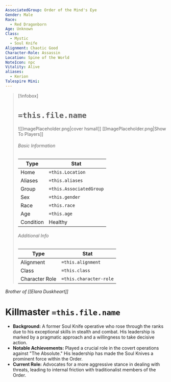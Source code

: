 ```yaml
---
AssociatedGroup: Order of the Mind's Eye
Gender: Male
Race:
  - Red Dragonborn
Age: Unknown
Class:
  - Mystic
  - Soul Knife
Alignment: Chaotic Good
Character-Role: Assassin
Location: Spine of the World
NoteIcon: npc
Vitality: Alive
aliases:
  - Kerion
Talespire Mini:
---
```


> [!infobox]
> # `=this.file.name`
> ![[ImagePlaceholder.png|cover hsmall]]
> [[ImagePlaceholder.png|Show To Players]]
> ###### Basic Information
> Type |  Stat |
> ---|---|
> Home | `=this.Location` |
> Aliases |`=this.aliases`|
> Group | `=this.AssociatedGroup` |
> Sex | `=this.gender` |
> Race | `=this.race` |
> Age | `=this.age` |
> Condition | Healthy |
> ###### Additional Info
> Type |  Stat |
> ---|---|
> Alignment | `=this.alignment` |
> Class | `=this.class` |
> Character Role | `=this.character-role` |

*Brother of [[Elara Duskheart]]*
# Killmaster `=this.file.name`
- **Background:** A former Soul Knife operative who rose through the ranks due to his exceptional skills in stealth and combat. His leadership is marked by a pragmatic approach and a willingness to take decisive action.
- **Notable Achievements:** Played a crucial role in the covert operations against "The Absolute." His leadership has made the Soul Knives a prominent force within the Order.
- **Current Role:** Advocates for a more aggressive stance in dealing with threats, leading to internal friction with traditionalist members of the Order.